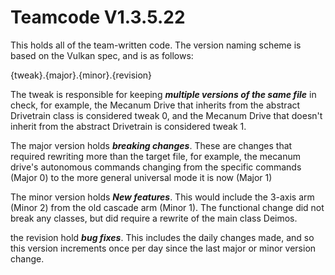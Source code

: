 # Teamcode V1.3.5.22

This holds all of the team-written code. The version naming scheme is based on the Vulkan spec,
and is as follows:

{tweak}.{major}.{minor}.{revision}

The tweak is responsible for keeping ***multiple versions of the same file*** in check, for example, 
the Mecanum Drive that inherits from the abstract Drivetrain class is considered tweak 0, and the
Mecanum Drive that doesn't inherit from the abstract Drivetrain is considered tweak 1. 

The major version holds ***breaking changes***. These are changes that required rewriting more than
the target file, for example, the mecanum drive's autonomous commands changing from the specific
commands (Major 0) to the more general universal mode it is now (Major 1)

The minor version holds ***New features***. This would include the 3-axis arm (Minor 2) from the old 
cascade arm (Minor 1). The functional change did not break any classes, but did require a rewrite 
of the main class Deimos.

the revision hold ***bug fixes***. This includes the daily changes made, and so this version 
increments once per day since the last major or minor version change.